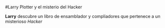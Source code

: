 #Larry Plotter y el misterio del Hacker

**Larry** descubre un libro de ensamblador y compliadores que pertenece a un 
misterioso *Hacker*
